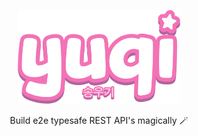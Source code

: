 <p align="center">
 <img src="../../assets/yuqi.webp" height="150"></img>
</p>

<p align="center">Build e2e typesafe REST API's magically 🪄</p>
